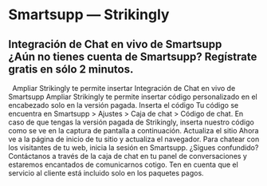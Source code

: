 # Smartsupp — Strikingly
## Integración de Chat en vivo de Smartsupp ¿Aún no tienes cuenta de Smartsupp? Regístrate gratis en sólo 2 minutos.
  Ampliar Strikingly te permite insertar 
Integración de Chat en vivo de Smartsupp
Ampliar
Strikingly te permite insertar código personalizado en el encabezado solo en la versión pagada.
Inserta el código
Tu código se encuentra en Smartsupp > Ajustes > Caja de chat > Código de chat.
En caso de que tengas la versión pagada de Strikingly, inserta nuestro código como se ve en la captura de pantalla a continuación.
Actualiza el sitio
Ahora ve a la página de inicio de tu sitio y actualiza el navegador.
Para chatear con los visitantes de tu web, inicia la sesión en Smartsupp.
¿Sigues confundido? Contáctanos a través de la caja de chat en tu panel de conversaciones y estaremos encantados de comunicarnos cotigo. Ten en cuenta que el servicio al cliente está incluido solo en los paquetes pagos.

